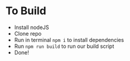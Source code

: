 # To Build

- Install nodeJS
- Clone repo
- Run in terminal `npm i` to install dependencies
- Run `npm run build` to run our build script
- Done!
